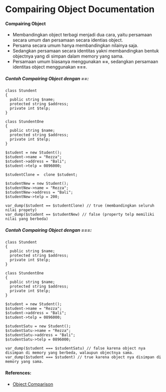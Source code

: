 # Compairing Object Documentation

#### Compairing Object
- Membandingkan object terbagi menjadi dua cara, yaitu persamaan secara umum dan persamaan secara identias object.
- Persama secara umum hanya membandingkan nilainya saja.
- Sedangkan persamaan secara identitas yakni membandingkan bentuk objectnya yang di simpan dalam memory yang sama.
- Persamaan umum biasanya menggunakan **==**, sedangkan persamaan identitas object menggunakan **===**.

##### Contoh Compairing Object dengan **==**:
```
class Stundent
{
  public string $name;
  protected string $address;
  private int $telp;
}

class StundentOne
{
  public string $name;
  protected string $address;
  private int $telp;
}

$student = new Student();
$student->name = "Rezza";
$student->address = "Bali";
$student->telp = 0896000;

$studentClone =  clone $student;

$studentNew = new Student();
$studentNew->name = "Rezza";
$studentNew->address = "Bali";
$studentNew->telp = 200; 

var_dump($student == $studentClone) // true (membandingkan seluruh nilai propety)
var_dump($student == $studentNew) // false (property telp memiliki nilai yang berbeda)

```
##### Contoh Compairing Object dengan **===**:
```
class Stundent
{
  public string $name;
  protected string $address;
  private int $telp;
}

class StundentOne
{
  public string $name;
  protected string $address;
  private int $telp;
}

$student = new Student();
$student->name = "Rezza";
$student->address = "Bali";
$student->telp = 0896000;

$studentSatu = new Student();
$studentSatu->name = "Rezza";
$studentSatu->address = "Bali";
$studentSatu->telp = 0896000;

var_dump($student === $studentSatu) // false karena object nya disimpan di memory yang berbeda, walaupun objectnya sama.
var_dump($student === $student) // true karena object nya disimpan di memory yang sama.
```

#### References:
- [Object Comparison](https://www.php.net/manual/en/language.oop5.object-comparison.php)